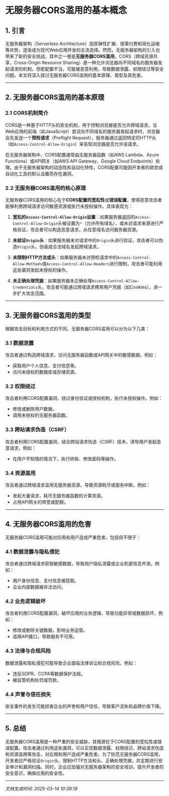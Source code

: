 # 无服务器CORS滥用的基本概念

## 1. 引言

无服务器架构（Serverless Architecture）因其弹性扩展、按需付费和简化运维等优势，逐渐成为现代Web应用开发的主流选择。然而，无服务器架构的引入也带来了新的安全挑战，其中之一便是**无服务器CORS滥用**。CORS（跨域资源共享，Cross-Origin Resource Sharing）是一种允许浏览器向不同域名的服务器发起请求的机制，但若配置不当，可能被恶意利用，导致数据泄露、权限绕过等安全问题。本文将深入探讨无服务器CORS滥用的基本原理、类型及其危害。

---

## 2. 无服务器CORS滥用的基本原理

### 2.1 CORS机制简介

CORS是一种基于HTTP头的安全机制，用于控制浏览器是否允许跨域请求。当Web应用的前端（如JavaScript）尝试向不同域名的服务器发起请求时，浏览器会先发送一个**预检请求**（Preflight Request），服务器通过返回特定的HTTP头（如`Access-Control-Allow-Origin`）来告知浏览器是否允许该请求。

在无服务器架构中，CORS配置通常由无服务器函数（如AWS Lambda、Azure Functions）或API网关（如AWS API Gateway、Google Cloud Endpoints）处理。由于无服务器架构的动态性和自动化特性，CORS配置可能因开发者的疏忽或自动化工具的默认设置而存在漏洞。

### 2.2 无服务器CORS滥用的核心原理

无服务器CORS滥用的核心在于**CORS配置的宽松性**或**错误配置**，使得恶意攻击者能够利用跨域请求访问敏感资源或执行未授权操作。具体表现为：

1. **宽松的`Access-Control-Allow-Origin`设置**：如果服务器返回的`Access-Control-Allow-Origin`头被设置为`*`（允许所有域名），或未对请求来源进行严格验证，攻击者可以构造恶意请求，从任意域名访问服务器资源。
   
2. **未验证`Origin`头**：如果服务器未对请求中的`Origin`头进行验证，攻击者可以伪造`Origin`头，伪装成合法域名发起跨域请求。

3. **未限制HTTP方法或头**：如果服务器未对预检请求中的`Access-Control-Allow-Methods`或`Access-Control-Allow-Headers`进行限制，攻击者可能利用这些漏洞发起未授权的操作。

4. **未正确处理凭据**：如果服务器未正确处理`Access-Control-Allow-Credentials`头，攻击者可能通过跨域请求携带用户凭据（如Cookies），进一步扩大攻击范围。

---

## 3. 无服务器CORS滥用的类型

根据攻击目标和利用方式的不同，无服务器CORS滥用可以分为以下几类：

### 3.1 数据泄露

攻击者通过构造跨域请求，访问无服务器函数或API网关中的敏感数据。例如：
- 获取用户个人信息、支付信息等。
- 访问未授权的数据库或存储资源。

### 3.2 权限绕过

攻击者利用CORS配置漏洞，绕过身份验证或授权机制，执行未授权操作。例如：
- 修改或删除用户数据。
- 调用未授权的无服务器函数。

### 3.3 跨站请求伪造（CSRF）

攻击者利用CORS配置漏洞，结合跨站请求伪造（CSRF）技术，诱导用户发起恶意请求。例如：
- 在用户不知情的情况下，执行转账、修改密码等操作。

### 3.4 资源滥用

攻击者通过跨域请求滥用无服务器资源，导致资源耗尽或服务中断。例如：
- 发起大量请求，耗尽无服务器函数的计算资源。
- 占用API网关的带宽或配额。

---

## 4. 无服务器CORS滥用的危害

无服务器CORS滥用可能对应用和用户造成严重危害，包括但不限于：

### 4.1 数据泄露与隐私侵犯

攻击者通过跨域请求获取敏感数据，导致用户隐私泄露或企业机密信息外泄。例如：
- 用户身份信息、支付信息被窃取。
- 企业内部数据被非法访问。

### 4.2 业务逻辑破坏

攻击者利用CORS配置漏洞，破坏应用的业务逻辑，导致功能异常或数据损坏。例如：
- 修改或删除关键数据，影响业务运营。
- 滥用API接口，导致服务不可用。

### 4.3 法律与合规风险

数据泄露和隐私侵犯可能导致企业面临法律诉讼和合规风险。例如：
- 违反GDPR、CCPA等数据保护法规。
- 被监管机构处罚或罚款。

### 4.4 声誉与信任损失

安全事件的发生可能损害企业的声誉和用户信任，导致客户流失和品牌价值下降。

---

## 5. 总结

无服务器CORS滥用是一种严重的安全威胁，其根源在于CORS配置的宽松性或错误配置。攻击者通过利用这些漏洞，可以实现数据泄露、权限绕过、跨站请求伪造和资源滥用等攻击，对应用和用户造成严重危害。为了防范无服务器CORS滥用，开发者应严格验证`Origin`头、限制HTTP方法和头、正确处理凭据，并定期进行安全审计和漏洞扫描。同时，企业应加强对无服务器架构的安全培训，提升开发者的安全意识，确保应用的安全性。

---

*文档生成时间: 2025-03-14 10:39:19*
